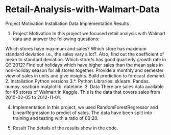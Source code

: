 # Retail-Analysis-with-Walmart-Data
Project Motivation
Installation
Data
Implementation
Results
1. Project Motivation
In this project we focused retail analysis with Walmart data and answer the following questions:

Which stores have maximum and sales?
Which store has maximum standard deviation i.e., the sales vary a lot?. Also, find out the coefficient of mean to standard deviation.
Which store/s has good quarterly growth rate in Q3’2012?
Find out holidays which have higher sales than the mean sales in non-holiday season for all stores together.
Provide a monthly and semester view of sales in units and give insights.
Build prediction to forecast demand.
2. Installation
Python versions 3.*.
Python Libraries:
sklearn.
Pandas.
numpy.
seaborn
matplotlib.
datetime.
3. Data
There are sales data available for 45 stores of Walmart in Kaggle. This is the data that covers sales from 2010-02-05 to 2012-11-01.

4. Implementation
In this project, we used RandomForestRegressor and LinearRegression to predict of sales. The data have been split into training and testing with a ratio of 80:20.

5. Result
The details of the results show in the code.
